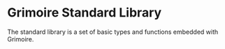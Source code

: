 # Grimoire Standard Library

The standard library is a set of basic types and functions embedded with Grimoire.